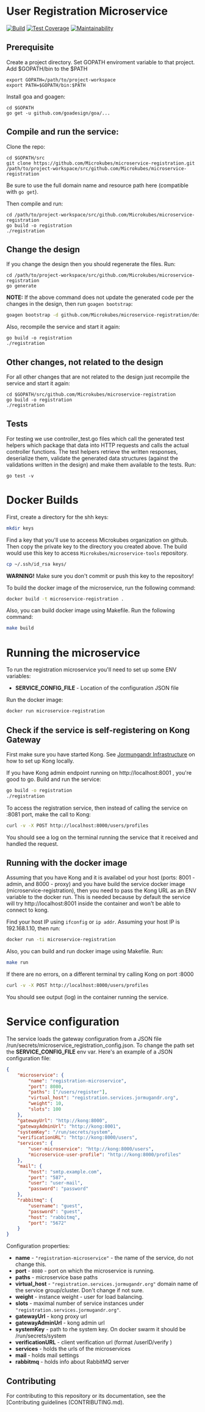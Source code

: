 User Registration Microservice
==============================

[![Build](https://travis-ci.com/Microkubes/microservice-registration.svg?token=UB5yzsLHNSbtjSYrGbWf&branch=master)](https://travis-ci.com/Microkubes/microservice-registration)
[![Test Coverage](https://api.codeclimate.com/v1/badges/a30f92c1b70b692e6484/test_coverage)](https://codeclimate.com/repos/59e7705a9c7963028d001870/test_coverage)
[![Maintainability](https://api.codeclimate.com/v1/badges/a30f92c1b70b692e6484/maintainability)](https://codeclimate.com/repos/59e7705a9c7963028d001870/maintainability)

## Prerequisite
Create a project directory. Set GOPATH enviroment variable to that project. Add $GOPATH/bin to the $PATH
```
export GOPATH=/path/to/project-workspace
export PATH=$GOPATH/bin:$PATH
```
Install goa and goagen:
```
cd $GOPATH
go get -u github.com/goadesign/goa/...
```

## Compile and run the service:
Clone the repo:
```
cd $GOPATH/src
git clone https://github.com/Microkubes/microservice-registration.git /path/to/project-workspace/src/github.com/Microkubes/microservice-registration
```
Be sure to use the full domain name and resource path here (compatible with ```go get```).


Then compile and run:
```
cd /path/to/project-workspace/src/github.com/Microkubes/microservice-registration
go build -o registration
./registration
```

## Change the design
If you change the design then you should regenerate the files. Run:
```
cd /path/to/project-workspace/src/github.com/Microkubes/microservice-registration
go generate
```
**NOTE:** If the above command does not update the generated code per the changes in the design,
then run ```goagen bootstrap```:

```bash
goagen bootstrap -d github.com/Microkubes/microservice-registration/design -o .
```


Also, recompile the service and start it again:
```
go build -o registration
./registration
```

## Other changes, not related to the design
For all other changes that are not related to the design just recompile the service and start it again:
```
cd $GOPATH/src/github.com/Microkubes/microservice-registration
go build -o registration
./registration
```

## Tests
For testing we use controller_test.go files which call the generated test helpers which package that data into HTTP requests and calls the actual controller functions. The test helpers retrieve the written responses, deserialize them, validate the generated data structures (against the validations written in the design) and make them available to the tests. Run:
```
go test -v
```

# Docker Builds

First, create a directory for the shh keys:
```bash
mkdir keys
```

Find a key that you'll use to acceess Microkubes organization on github. Then copy the
private key to the directory you created above. The build would use this key to
access ```Microkubes/microservice-tools``` repository.

```bash
cp ~/.ssh/id_rsa keys/
```

**WARNING!** Make sure you don't commit or push this key to the repository!

To build the docker image of the microservice, run the following command:
```bash
docker build -t microservice-registration .
```

Also, you can build docker image using Makefile. Run the following command:
```bash
make build
```

# Running the microservice

To run the registration microservice you'll need to set up some ENV variables:

 * **SERVICE_CONFIG_FILE** - Location of the configuration JSON file

Run the docker image:
```bash
docker run microservice-registration
```

## Check if the service is self-registering on Kong Gateway

First make sure you have started Kong. See [Jormungandr Infrastructure](https://github.com/Microkubes/jormungandr-infrastructure)
on how to set up Kong locally.

If you have Kong admin endpoint running on http://localhost:8001 , you're good to go.
Build and run the service:
```bash
go build -o registration
./registration
```

To access the registration service, then instead of calling the service on :8081 port,
make the call to Kong:

```bash
curl -v -X POST http://localhost:8000/users/profiles
```

You should see a log on the terminal running the service that it received and handled the request.

## Running with the docker image

Assuming that you have Kong and it is availabel od your host (ports: 8001 - admin, and 8000 - proxy) and
you have build the service docker image (microservice-registration), then you need to pass
the Kong URL as an ENV variable to the docker run. This is needed because by default
the service will try http://localhost:8001 inside the container and won't be able to connect to kong.

Find your host IP using ```ifconfig``` or ```ip addr```.
Assuming your host IP is 192.168.1.10, then run:

```bash
docker run -ti microservice-registration
```

Also, you can build and run docker image using Makefile. Run:
```bash
make run
```

If there are no errors, on a different terminal try calling Kong on port :8000

```bash
curl -v -X POST http://localhost:8000/users/profiles
```

You should see output (log) in the container running the service.


# Service configuration

The service loads the gateway configuration from a JSON file /run/secrets/microservice_registration_config.json. To change the path set the
**SERVICE_CONFIG_FILE** env var.
Here's an example of a JSON configuration file:

```json
{
	"microservice": {
		"name": "registration-microservice",
		"port": 8080,
		"paths": ["/users/register"],
		"virtual_host": "registration.services.jormugandr.org",
		"weight": 10,
		"slots": 100
	},
	"gatewayUrl": "http://kong:8000",
	"gatewayAdminUrl": "http://kong:8001",
	"systemKey": "/run/secrets/system",
	"verificationURL": "http://kong:8000/users",
	"services": {
		"user-microservice": "http://kong:8000/users",
		"microservice-user-profile": "http://kong:8000/profiles"
	},
	"mail": {
		"host": "smtp.example.com",
		"port": "587",
		"user": "user-mail",
		"password": "password"
	},
	"rabbitmq": {
		"username": "guest",
		"password": "guest",
		"host": "rabbitmq",
		"port": "5672"
	}
}
```

Configuration properties:
 * **name** - ```"registration-microservice"``` - the name of the service, do not change this.
 * **port** - ```8080``` - port on which the microservice is running.
 * **paths** - microservice base paths
 * **virtual_host** - ```"registration.services.jormugandr.org"``` domain name of the service group/cluster. Don't change if not sure.
 * **weight** - instance weight - user for load balancing.
 * **slots** - maximal number of service instances under ```"registration.services.jormugandr.org"```.
 * **gatewayUrl** -  kong proxy url
 * **gatewayAdminUrl** -  kong admin url
 * **systemKey** -  path to rhe system key. On docker swarm it should be /run/secrets/system
 * **verificationURL** -  client verification url (format <url>/userID/verify )
 * **services** - holds the urls of the microservices
 * **mail** - holds mail settings
 * **rabbitmq** - holds info about RabbitMQ server

 ## Contributing

For contributing to this repository or its documentation, see the [Contributing guidelines (CONTRIBUTING.md).